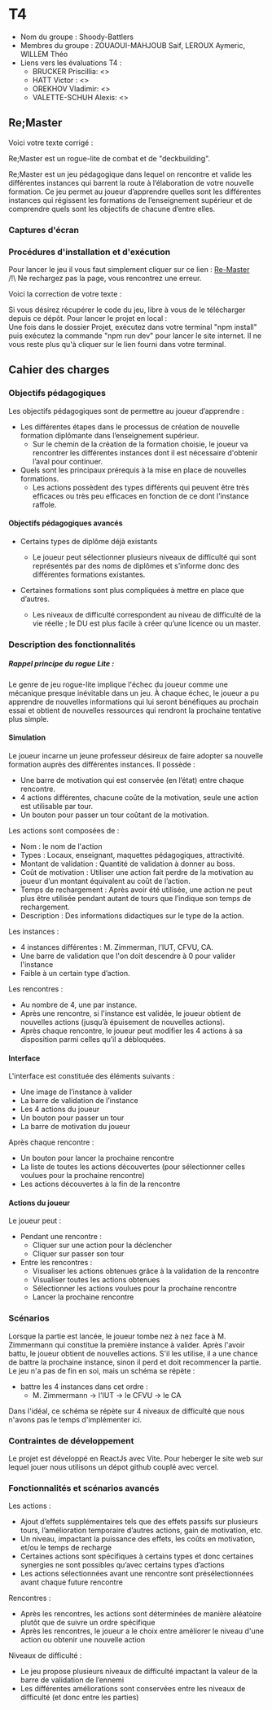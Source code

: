 # T4

- Nom du groupe : Shoody-Battlers
- Membres du groupe : ZOUAOUI-MAHJOUB Saif, LEROUX Aymeric, WILLEM Théo
- Liens vers les évaluations T4 :
  - BRUCKER Priscillia: <>
  - HATT Victor : <>
  - OREKHOV Vladimir: <>
  - VALETTE-SCHUH Alexis: <>


## Re;Master

Voici votre texte corrigé :

Re;Master est un rogue-lite de combat et de "deckbuilding".

Re;Master est un jeu pédagogique dans lequel on rencontre et valide les différentes instances qui barrent la route à l’élaboration de votre nouvelle formation. Ce jeu permet au joueur d’apprendre quelles sont les différentes instances qui régissent les formations de l’enseignement supérieur et de comprendre quels sont les objectifs de chacune d’entre elles.

### Captures d'écran

### Procédures d'installation et d'exécution
Pour lancer le jeu il vous faut simplement cliquer sur ce lien : [Re-Master](https://re-master-umber.vercel.app/)  
/!\ Ne rechargez pas la page, vous rencontrez une erreur.

Voici la correction de votre texte :

Si vous désirez récupérer le code du jeu, libre à vous de le télécharger depuis ce dépôt. Pour lancer le projet en local :  
Une fois dans le dossier Projet, exécutez dans votre terminal "npm install" puis exécutez la commande "npm run dev" pour lancer le site internet. Il ne vous reste plus qu'à cliquer sur le lien fourni dans votre terminal.

## Cahier des charges

### Objectifs pédagogiques

Les objectifs pédagogiques sont de permettre au joueur d’apprendre :

- Les différentes étapes dans le processus de création de nouvelle formation diplômante dans l’enseignement supérieur.
  - Sur le chemin de la création de la formation choisie, le joueur va rencontrer les différentes instances dont il est nécessaire d'obtenir l’aval pour continuer.
- Quels sont les principaux prérequis à la mise en place de nouvelles formations.
  - Les actions possèdent des types différents qui peuvent être très efficaces ou très peu efficaces en fonction de ce dont l’instance raffole.

#### Objectifs pédagogiques avancés 

- Certains types de diplôme déjà existants
  - Le joueur peut sélectionner plusieurs niveaux de difficulté qui sont représentés par des noms de diplômes et s’informe donc des différentes formations existantes.

- Certaines formations sont plus compliquées à mettre en place que d’autres.
  - Les niveaux de difficulté correspondent au niveau de difficulté de la vie réelle ; le DU est plus facile à créer qu’une licence ou un master.

### Description des fonctionnalités

##### Rappel principe du rogue Lite : 
Le genre de jeu rogue-lite implique l'échec du joueur comme une mécanique presque inévitable dans un jeu. À chaque échec, le joueur a pu apprendre de nouvelles informations qui lui seront bénéfiques au prochain essai et obtient de nouvelles ressources qui rendront la prochaine tentative plus simple.

#### Simulation
Le joueur incarne un jeune professeur désireux de faire adopter sa nouvelle formation auprès des différentes instances. Il possède :

- Une barre de motivation qui est conservée (en l’état) entre chaque rencontre.
- 4 actions différentes, chacune coûte de la motivation, seule une action est utilisable par tour.
- Un bouton pour passer un tour coûtant de la motivation.

Les actions sont composées de :

- Nom : le nom de l'action
- Types : Locaux, enseignant, maquettes pédagogiques, attractivité.
- Montant de validation : Quantité de validation à donner au boss.
- Coût de motivation : Utiliser une action fait perdre de la motivation au joueur d’un montant équivalent au coût de l’action.
- Temps de rechargement : Après avoir été utilisée, une action ne peut plus être utilisée pendant autant de tours que l’indique son temps de rechargement.
- Description : Des informations didactiques sur le type de la action.

Les instances :

- 4 instances différentes : M. Zimmerman, l’IUT, CFVU, CA.
- Une barre de validation que l'on doit descendre à 0 pour valider l'instance
- Faible à un certain type d’action.

Les rencontres :

- Au nombre de 4, une par instance.
- Après une rencontre, si l'instance est validée, le joueur obtient de nouvelles actions (jusqu’à épuisement de nouvelles actions).
- Après chaque rencontre, le joueur peut modifier les 4 actions à sa disposition parmi celles qu’il a débloquées.

#### Interface

L'interface est constituée des éléments suivants :

- Une image de l’instance à valider
- La barre de validation de l’instance
- Les 4 actions du joueur
- Un bouton pour passer un tour
- La barre de motivation du joueur

Après chaque rencontre :

- Un bouton pour lancer la prochaine rencontre
- La liste de toutes les actions découvertes (pour sélectionner celles voulues pour la prochaine rencontre)
- Les actions découvertes à la fin de la rencontre


#### Actions du joueur
Le joueur peut : 
- Pendant une rencontre : 
  - Cliquer sur une action pour la déclencher
  - Cliquer sur passer son tour
- Entre les rencontres :
  - Visualiser les actions obtenues grâce à la validation de la rencontre
  - Visualiser toutes les actions obtenues
  - Sélectionner les actions voulues pour la prochaine rencontre
  - Lancer la prochaine rencontre


### Scénarios

Lorsque la partie est lancée, le joueur tombe nez à nez face à M. Zimmermann qui constitue la première instance à valider. Après l'avoir battu, le joueur obtient de nouvelles actions. S'il les utilise, il a une chance de battre la prochaine instance, sinon il perd et doit recommencer la partie. Le jeu n'a pas de fin en soi, mais un schéma se répète : 
- battre les 4 instances dans cet ordre : 
  - M. Zimmermann -> l'IUT -> le CFVU -> le CA 

Dans l'idéal, ce schéma se répète sur 4 niveaux de difficulté que nous n'avons pas le temps d'implémenter ici.

### Contraintes de développement

Le projet est développé en ReactJs avec Vite.
Pour heberger le site web sur lequel jouer nous utilisons un dépot github couplé avec vercel.

### Fonctionnalités et scénarios avancés

Les actions : 
- Ajout d’effets supplémentaires tels que des effets passifs sur plusieurs tours, l’amélioration temporaire d’autres actions, gain de motivation, etc.
- Un niveau, impactant la puissance des effets, les coûts en motivation, et/ou le temps de recharge
- Certaines actions sont spécifiques à certains types et donc certaines synergies ne sont possibles qu’avec certains types d’actions
- Les actions sélectionnées avant une rencontre sont présélectionnées avant chaque future rencontre

Rencontres : 
- Après les rencontres, les actions sont déterminées de manière aléatoire plutôt que de suivre un ordre spécifique
- Après les rencontres, le joueur a le choix entre améliorer le niveau d'une action ou obtenir une nouvelle action

Niveaux de difficulté : 
- Le jeu propose plusieurs niveaux de difficulté impactant la valeur de la barre de validation de l’ennemi
- Les différentes améliorations sont conservées entre les niveaux de difficulté (et donc entre les parties)


